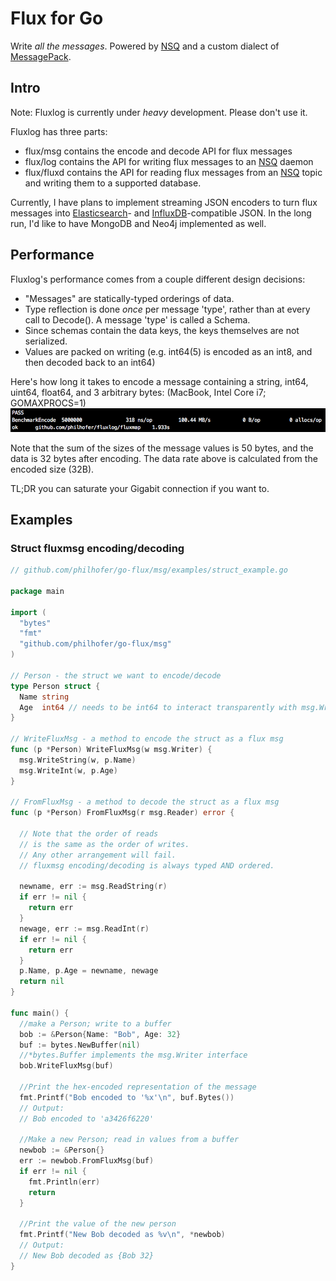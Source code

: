 Flux for Go
=====================
Write *all the messages*.
Powered by [NSQ](http://nsq.io/) and a custom dialect of [MessagePack](http://msgpack.org).

Intro
-------------
Note: Fluxlog is currently under *heavy* development. Please don't use it.

Fluxlog has three parts:
  - flux/msg contains the encode and decode API for flux messages
  - flux/log contains the API for writing flux messages to an [NSQ](http://nsq.io) daemon
  - flux/fluxd contains the API for reading flux messages from an [NSQ](http://nsq.io) topic and writing them to a supported database.

Currently, I have plans to implement streaming JSON encoders to turn flux messages into [Elasticsearch](http://elasticsearch.org)- and [InfluxDB](http://influxdb.com)-compatible JSON.
In the long run, I'd like to have MongoDB and Neo4j implemented as well.

Performance
-------------
Fluxlog's performance comes from a couple different design decisions:
  - "Messages" are statically-typed orderings of data.
  - Type reflection is done *once* per message 'type', rather than at every call to Decode(). A message 'type' is called a Schema.
  - Since schemas contain the data keys, the keys themselves are not serialized.
  - Values are packed on writing (e.g. int64(5) is encoded as an int8, and then decoded back to an int64)

Here's how long it takes to encode a message containing a string, int64, uint64, float64, and 3 arbitrary bytes: (MacBook, Intel Core i7; GOMAXPROCS=1)
![benchmark](./BenchmarkEncode.png)

Note that the sum of the sizes of the message values is 50 bytes, and the data is 32 bytes after encoding. The data rate above is calculated from the encoded size (32B).

TL;DR you can saturate your Gigabit connection if you want to.

Examples
-----------
### Struct fluxmsg encoding/decoding
```go
// github.com/philhofer/go-flux/msg/examples/struct_example.go

package main

import (
  "bytes"
  "fmt"
  "github.com/philhofer/go-flux/msg"
)

// Person - the struct we want to encode/decode
type Person struct {
  Name string
  Age  int64 // needs to be int64 to interact transparently with msg.WriteInt() and msg.ReadInt()
}

// WriteFluxMsg - a method to encode the struct as a flux msg
func (p *Person) WriteFluxMsg(w msg.Writer) {
  msg.WriteString(w, p.Name)
  msg.WriteInt(w, p.Age)
}

// FromFluxMsg - a method to decode the struct as a flux msg
func (p *Person) FromFluxMsg(r msg.Reader) error {

  // Note that the order of reads
  // is the same as the order of writes.
  // Any other arrangement will fail.
  // fluxmsg encoding/decoding is always typed AND ordered.

  newname, err := msg.ReadString(r)
  if err != nil {
    return err
  }
  newage, err := msg.ReadInt(r)
  if err != nil {
    return err
  }
  p.Name, p.Age = newname, newage
  return nil
}

func main() {
  //make a Person; write to a buffer
  bob := &Person{Name: "Bob", Age: 32}
  buf := bytes.NewBuffer(nil)
  //*bytes.Buffer implements the msg.Writer interface
  bob.WriteFluxMsg(buf)

  //Print the hex-encoded representation of the message
  fmt.Printf("Bob encoded to '%x'\n", buf.Bytes())
  // Output:
  // Bob encoded to 'a3426f6220'

  //Make a new Person; read in values from a buffer
  newbob := &Person{}
  err := newbob.FromFluxMsg(buf)
  if err != nil {
    fmt.Println(err)
    return
  }

  //Print the value of the new person
  fmt.Printf("New Bob decoded as %v\n", *newbob)
  // Output:
  // New Bob decoded as {Bob 32}
}
```
